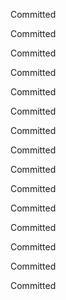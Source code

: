 Committed

Committed

Committed

Committed

Committed

Committed

Committed

Committed

Committed

Committed

Committed

Committed

Committed

Committed

Committed

